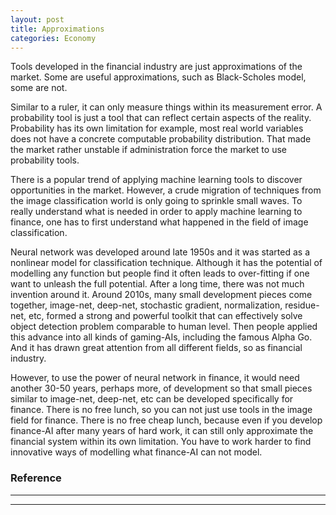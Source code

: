 ```yaml
---
layout: post
title: Approximations
categories: Economy
---
```


Tools developed in the financial industry are just approximations of the market. Some are useful approximations, such as Black-Scholes model, some are not.

Similar to a ruler, it can only measure things within its measurement error. A probability tool is just a tool that can reflect certain aspects of the reality. 
Probability has its own limitation for example, most real world variables does not have a concrete computable probability distribution. 
That made the market rather unstable if administration force the market to use probability tools.

There is a popular trend of applying machine learning tools to discover opportunities in the market. 
However, a crude migration of techniques from the image classification world is only going to sprinkle small waves. 
To really understand what is needed in order to apply machine learning to finance, one has to first understand what happened in the field of image classification.

Neural network was developed around late 1950s and it was started as a nonlinear model for classification technique. 
Although it has the potential of modelling any function but people find it often leads to over-fitting if one want to unleash the full potential. 
After a long time, there was not much invention around it. 
Around 2010s, many small development pieces come together, image-net, deep-net, stochastic gradient, normalization, residue-net, etc,
formed a strong and powerful toolkit that can effectively solve object detection problem comparable to human level. 
Then people applied this advance into all kinds of gaming-AIs, including the famous Alpha Go. 
And it has drawn great attention from all different fields, so as financial industry.

However, to use the power of neural network in finance, it would need another 30-50 years, perhaps more, 
of development so that small pieces similar to image-net, deep-net, etc can be developed specifically for finance. 
There is no free lunch, so you can not just use tools in the image field for finance. 
There is no free cheap lunch, because even if you develop finance-AI after many years of hard work, 
it can still only approximate the financial system within its own limitation. 
You have to work harder to find innovative ways of modelling what finance-AI can not model.


### Reference



----
****
